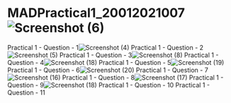 # MADPractical1_20012021007![Screenshot (6)](https://user-images.githubusercontent.com/110403688/183351354-de23cc56-bd61-4eff-8ef2-ee9f619c76d4.png)
 Practical 1 - Question - 1![Screenshot (4)](https://user-images.githubusercontent.com/110403688/183720564-ed800bd7-56d2-45f0-88d7-32ad9168d32b.png)
 Practical 1 - Question - 2![Screenshot (5)](https://user-images.githubusercontent.com/110403688/183720589-ccbac4a9-b54d-4c2c-a7da-3fc4a52b13f6.png)
 Practical 1 - Question - 3![Screenshot (8)](https://user-images.githubusercontent.com/110403688/183360019-852fae0e-370b-464b-869b-7fd5a2099f55.png)
 Practical 1 - Question - 4![Screenshot (18)](https://user-images.githubusercontent.com/110403688/183853795-1b5b330f-48de-4050-a0bd-a8c1e346d8c3.png)
 Practical 1 - Question - 5![Screenshot (19)](https://user-images.githubusercontent.com/110403688/183855779-652c83d7-3884-456b-a242-262abbba7937.png)
 Practical 1 - Question - 6![Screenshot (20)](https://user-images.githubusercontent.com/110403688/183859358-0d98766e-cc2e-4953-ab61-c2a38f871d97.png)
 Practical 1 - Question - 7![Screenshot (16)](https://user-images.githubusercontent.com/110403688/186212603-fea4675f-dd80-45eb-ba6a-f7441aa2b94c.png)
 Practical 1 - Question - 8![Screenshot (17)](https://user-images.githubusercontent.com/110403688/186213918-94cac65f-7a1f-471a-9031-1f0dde0ad1ca.png)
 Practical 1 - Question - 9![Screenshot (18)](https://user-images.githubusercontent.com/110403688/186216642-44d51693-83da-4faf-99b1-497591e754d4.png)
 Practical 1 - Question - 10
 Practical 1 - Question - 11
